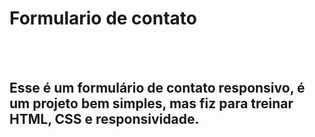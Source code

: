 <h1>Formulario de contato</h1>
<br>
<br>
<h2>Esse é um formulário de contato responsivo, é um projeto bem simples, mas fiz para treinar HTML, CSS e responsividade.</h2>
